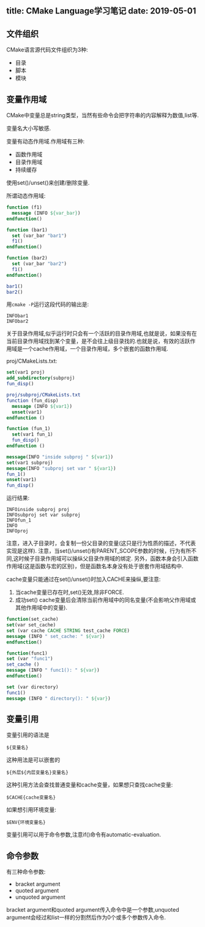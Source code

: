 title: CMake Language学习笔记
date: 2019-05-01
---
## 文件组织
CMake语言源代码文件组织为3种:

* 目录
* 脚本
* 模块

## 变量作用域
CMake中变量总是string类型，当然有些命令会把字符串的内容解释为数值,list等.

变量名大小写敏感.

变量有动态作用域.作用域有三种:

* 函数作用域
* 目录作用域
* 持续缓存

使用set()/unset()来创建/删除变量.

所谓动态作用域:
```cmake
function (f1)
  message (INFO ${var_bar})
endfunction()

function (bar1)
  set (var_bar "bar1")
  f1()
endfunction()

function (bar2)
  set (var_bar "bar2")
  f1()
endfunction()

bar1()
bar2()
```
用`cmake -P`运行这段代码的输出是:
```
INFObar1
INFObar2
```

关于目录作用域,似乎运行时只会有一个活跃的目录作用域,也就是说，如果没有在当前目录作用域找到某个变量，是不会往上级目录找的.也就是说，有效的活跃作用域是一个cache作用域，一个目录作用域，多个嵌套的函数作用域.

proj/CMakeLists.txt:
```cmake
set(var1 proj)
add_subdirectory(subproj)
fun_disp()
```
```cmake
proj/subproj/CMakeLists.txt
function (fun_disp)
  message (INFO ${var1})
  unset(var1)
endfunction ()

function (fun_1)
  set(var1 fun_1)
  fun_disp()
endfunction ()

message(INFO "inside subproj " ${var1})
set(var1 subproj)
message(INFO "subproj set var " ${var1})
fun_1()
unset(var1)
fun_disp()

```
运行结果:
```
INFOinside subproj proj
INFOsubproj set var subproj
INFOfun_1
INFO
INFOproj
```
注意，进入子目录时，会复制一份父目录的变量(这只是行为性质的描述，不代表实现是这样).
注意，当set()/unset()有PARENT_SCOPE参数的时候，行为有所不同,这时候子目录作用域可以操纵父目录作用域的绑定.
另外，函数本身会引入函数作用域(这是函数与宏的区别)，但是函数名本身没有处于嵌套作用域结构中.

cache变量只能通过在set()/unset()时加入CACHE来操纵,要注意:

1. 当cache变量已存在时,set()无效,除非FORCE.
2. 成功set() cache变量后会清除当前作用域中的同名变量(不会影响父作用域或其他作用域中的变量).

```cmake
function(set_cache)
set(var set_cache)
set (var cache CACHE STRING test_cache FORCE)
message (INFO " set_cache: " ${var})
endfunction()

function(func1)
set (var "func1")
set_cache ()
message (INFO " func1(): " ${var})
endfunction()

set (var directory)
func1()
message (INFO " directory(): " ${var})
```
## 变量引用
变量引用的语法是
```
${变量名}
```
这种用法是可以嵌套的
```
${外层${内层变量名}变量名}
```
这种引用方法会查找普通变量和cache变量，如果想只查找cache变量:
```
$CACHE{cache变量名}
```
如果想引用环境变量:
```
$ENV{环境变量名}
```
变量引用可以用于命令参数,注意if()命令有automatic-evaluation.

## 命令参数

有三种命令参数:
* bracket argument
* quoted argument
* unquoted argument

bracket argument和quoted argument传入命令中是一个参数,unquoted argument会经过和list一样的分割然后作为0个或多个参数传入命令.

